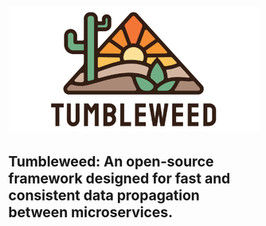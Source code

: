 ![Tumbleweed](https://raw.githubusercontent.com/tumbleweed-cdc/.github/171c43760709c6998007793df34de60e8352c56e/profile/tumbleweed_logo_rectangle.svg)

# Tumbleweed: An open-source framework designed for fast and consistent data propagation between microservices.

